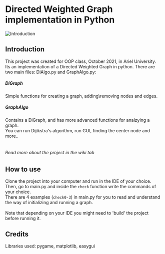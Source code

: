 # Directed Weighted Graph implementation in Python
![Introduction](https://user-images.githubusercontent.com/90526270/147094128-6f8113fb-7cb2-4794-b24c-87477a0599c6.png)

## Introduction
This project was created for OOP class, October 2021, in Ariel University. </br>
Its an implementation of a Directed Weighted Graph in python. There are two main files: DiAlgo.py and GraphAlgo.py: </br>
##### DiGraph
Simple functions for creating a graph, adding\removing nodes and edges.
##### GraphAlgo
Contains a DiGraph, and has more advanced functions for analzying a graph. </br>
You can run Dijikstra's algorithm, run GUI, finding the center node and more..
</br>
</br>
###### Read more about the project in the wiki tab
## How to use
Clone the project into your computer and run in the IDE of your choice. </br>
Then, go to main.py and inside the `check` function write the commands of your choice. </br>
There are 4 examples (`check0-3`) in main.py for you to read and understand the way of initializing and running a graph. </br>
</br>
Note that depending on your IDE you might need to 'build' the project before running it. </br>

## Credits
Libraries used: pygame, matplotlib, easygui
